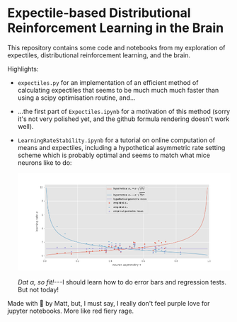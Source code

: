 # Expectile-based Distributional Reinforcement Learning in the Brain

This repository contains some code and notebooks from my exploration
of expectiles, distributional reinforcement learning, and the brain.

Highlights:

* `expectiles.py` for an implementation of an efficient method of
  calculating expectiles that seems to be much much much faster
  than using a scipy optimisation routine, and...

* ...the first part of `Expectiles.ipynb` for a motivation of this
  method (sorry it's not very polished yet, and the github formula
  rendering doesn't work well).

* `LearningRateStability.ipynb` for a tutorial on online computation
  of means and expectiles, including a hypothetical asymmetric rate
  setting scheme which is probably optimal and seems to match what
  mice neurons like to do:
  
  ![Learning rate stability scheme fits neural data](plots/learning_rate_stability.png)

  *Dat α, so fit!*---I should learn how to do error bars and regression
  tests. But not today!

Made with :purple_heart: by Matt, but, I must say, I really don't
feel purple love for jupyter notebooks. More like red fiery rage.
